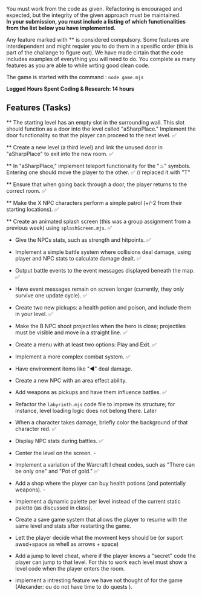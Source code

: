 You must work from the code as given. Refactoring is encouraged and expected, but the integrity of the given approach must be maintained.  
**In your submission, you must include a listing of which functionalities from the list below you have implemented.** 

Any feature marked with ** is considered compulsory. Some features are interdependent and might requier you to do them in a spesific order (this is part of the challange to figure out). We have made cirtain that the code includes examples of everything you will need to do. You complete as many features as you are able to while wrting good clean code. 

The game is started with the command : <code>node game.mjs</code>

**Logged Hours Spent Coding & Research: 14 hours**
## Features (Tasks)
** The starting level has an empty slot in the surrounding wall. This slot should function as a door into the level called "aSharpPlace." Implement the door functionality so that the player can proceed to the next level.  ✅

** Create a new level (a third level) and link the unused door in "aSharpPlace" to exit into the new room.  ✅

** In "aSharpPlace," implement teleport functionality for the "♨︎" symbols. Entering one should move the player to the other.  ✅ // replaced it with "T"

** Ensure that when going back through a door, the player returns to the correct room.  ✅

** Make the X NPC characters perform a simple patrol (+/-2 from their starting locations).  ✅

** Create an animated splash screen (this was a group assignment from a previous week) using `splashScreen.mjs`.  ✅

* Give the NPCs stats, such as strength and hitpoints.  ✅

* Implement a simple battle system where collisions deal damage, using player and NPC stats to calculate damage dealt.  ✅

* Output battle events to the event messages displayed beneath the map.  ✅

* Have event messages remain on screen longer (currently, they only survive one update cycle).  ✅

* Create two new pickups: a health potion and poison, and include them in your level.  ✅

* Make the B NPC shoot projectiles when the hero is close; projectiles must be visible and move in a straight line.  ✅

* Create a menu with at least two options: Play and Exit.  ✅

* Implement a more complex combat system.  ✅
* Have environment items like "◀︎" deal damage.  
* Create a new NPC with an area effect ability.  
* Add weapons as pickups and have them influence battles. ✅ 
* Refactor the `labyrinth.mjs` code file to improve its structure; for instance, level loading logic does not belong there.  Later
* When a character takes damage, briefly color the background of that character red.  ✅
* Display NPC stats during battles.  ✅
* Center the level on the screen.  -
* Implement a variation of the Warcraft I cheat codes, such as "There can be only one" and "Pot of gold."  ✅
* Add a shop where the player can buy health potions (and potentially weapons).  -
* Implement a dynamic palette per level instead of the current static palette (as discussed in class).  
* Create a save game system that allows the player to resume with the same level and stats after restarting the game.  
* Lett the player decide what the movment keys should be (or suport awsd+space as whell as arrows + space)
* Add a jump to level cheat, where if the player knows a "secret" code the player can jump to that level. For this to work each level must show a level code when the player enters the room. 
* implement a intresting feature we have not thought of for the game (Alexander: ou do not have time to do quests ). 
  
